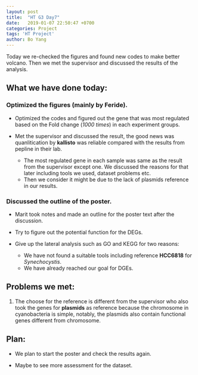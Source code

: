 ```yaml
---
layout: post
title:  "HT G3 Day7"
date:   2019-01-07 22:50:47 +0700
categories: Project
tags: 'HT Project'
author: Bo Yang
---
```

Today we re-checked the figures and found new codes to make better volcano. Then we met the supervisor and discussed the results of the analysis.

## What we have done today:
### Optimized the figures (mainly by Feride).

- Optimized the codes and figured out the gene that was most regulated based on the Fold change (*1000 times*) in each experiment groups.
 
- Met the supervisor and discussed the result, the good news was quanlitication by **kallisto** was reliable compared with the results from pepline in their lab.
	- The most regulated gene in each sample was same as the result from the supervisor except one. We discussed the reasons for that later including tools we used, dataset problems etc.
	- Then we consider it might be due to the lack of plasmids reference in our results. 

### Discussed the outline of the poster.

- Marit took notes and made an outline for the poster text after the discussion.

- Try to figure out the potential function for the DEGs.

- Give up the lateral analysis such as GO and KEGG for two reasons:
	
	- We have not found a suitable tools including reference **HCC6818** for *Synechocystis*.
	- We have already reached our goal for DGEs. 
 
 
## Problems we met:
1. The choose for the reference is different from the supervisor who also took the genes for **plasmids** as reference because the chromosome in cyanobacteria is simple, notably, the plasmids also contain functional genes different from chromosome.



## Plan:
- We plan to start the poster and check the results again.

- Maybe to see more assessment for the dataset.


